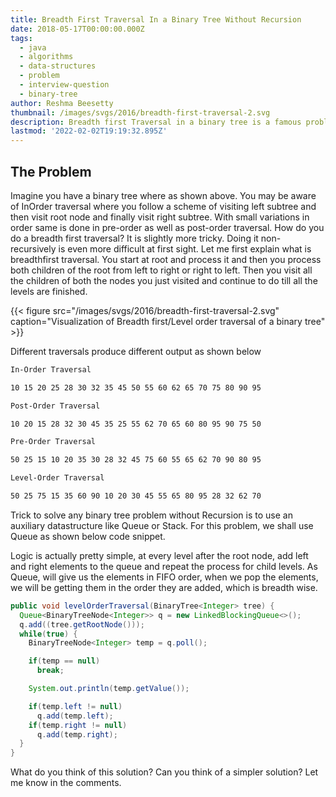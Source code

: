 ```yaml
---
title: Breadth First Traversal In a Binary Tree Without Recursion
date: 2018-05-17T00:00:00.000Z
tags:
  - java
  - algorithms
  - data-structures
  - problem
  - interview-question
  - binary-tree
author: Reshma Beesetty
thumbnail: /images/svgs/2016/breadth-first-traversal-2.svg
description: Breadth first Traversal in a binary tree is a famous problem related to binary trees tree
lastmod: '2022-02-02T19:19:32.895Z'
---
```


## The Problem

Imagine you have a binary tree where as shown above. You may be aware of InOrder traversal where you follow a scheme of visiting left subtree and then visit root node and finally visit right subtree. With small variations in order same is done in pre-order as well as post-order traversal. How do you do a breadth first traversal? It is slightly more tricky. Doing it non-recursively is even more difficult at first sight. Let me first explain what is breadthfirst traversal. You start at root and process it and then you process both children of the root from left to right or right to left. Then you visit all the children of both the nodes you just visited and continue to do till all the levels are finished.

<!--more-->
{{< figure src="/images/svgs/2016/breadth-first-traversal-2.svg" caption="Visualization of Breadth first/Level order traversal of a binary tree" >}}


Different traversals produce different output as shown below

```md {title=true}
In-Order Traversal
```
```md {linenos=false}
10 15 20 25 28 30 32 35 45 50 55 60 62 65 70 75 80 90 95
```

```md {title=true}
Post-Order Traversal
```
```md {linenos=false}
10 20 15 28 32 30 45 35 25 55 62 70 65 60 80 95 90 75 50
```

```md {title=true}
Pre-Order Traversal
```
```md {linenos=false}
50 25 15 10 20 35 30 28 32 45 75 60 55 65 62 70 90 80 95
```

```md {title=true}
Level-Order Traversal
```
```md {linenos=false}
50 25 75 15 35 60 90 10 20 30 45 55 65 80 95 28 32 62 70
```

Trick to solve any binary tree problem without Recursion is to use an auxiliary datastructure like Queue or Stack. For this problem, we shall use Queue as shown below code snippet.

Logic is actually pretty simple, at every level after the root node, add left and right elements to the queue and repeat the process for child levels. As Queue, will give us the elements in FIFO order, when we pop the elements, we will be getting them in the order they are added, which is breadth wise.

```java
public void levelOrderTraversal(BinaryTree<Integer> tree) {
  Queue<BinaryTreeNode<Integer>> q = new LinkedBlockingQueue<>();
  q.add((tree.getRootNode()));
  while(true) {
    BinaryTreeNode<Integer> temp = q.poll();

    if(temp == null)
      break;

    System.out.println(temp.getValue());

    if(temp.left != null)
      q.add(temp.left);
    if(temp.right != null)
      q.add(temp.right);
  }
}
```

What do you think of this solution? Can you think of a simpler solution? Let me know in the comments.
